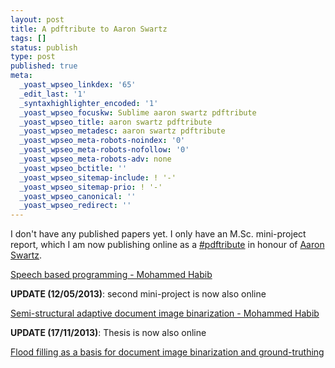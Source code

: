 ```yaml
---
layout: post
title: A pdftribute to Aaron Swartz
tags: []
status: publish
type: post
published: true
meta:
  _yoast_wpseo_linkdex: '65'
  _edit_last: '1'
  _syntaxhighlighter_encoded: '1'
  _yoast_wpseo_focuskw: Sublime aaron swartz pdftribute
  _yoast_wpseo_title: aaron swartz pdftribute
  _yoast_wpseo_metadesc: aaron swartz pdftribute
  _yoast_wpseo_meta-robots-noindex: '0'
  _yoast_wpseo_meta-robots-nofollow: '0'
  _yoast_wpseo_meta-robots-adv: none
  _yoast_wpseo_bctitle: ''
  _yoast_wpseo_sitemap-include: ! '-'
  _yoast_wpseo_sitemap-prio: ! '-'
  _yoast_wpseo_canonical: ''
  _yoast_wpseo_redirect: ''
---
```



I don't have any published papers yet. I only have an M.Sc. mini-project report, which I am now publishing online as a [#pdftribute](http://pdftribute.net/) in honour of [Aaron Swartz](http://mashable.com/2013/01/13/aaron-swartz/).

[Speech based programming - Mohammed Habib](https://dl.dropbox.com/u/22583048/speech-based-programming.pdf)

**UPDATE (12/05/2013)**: second mini-project is now also online

[Semi-structural adaptive document image binarization - Mohammed Habib](https://dl.dropboxusercontent.com/u/22583048/habib-miniproject.pdf)


**UPDATE (17/11/2013)**: Thesis is now also online

[Flood filling as a basis for document image binarization and ground-truthing](https://dl.dropboxusercontent.com/u/22583048/thesis.pdf)
